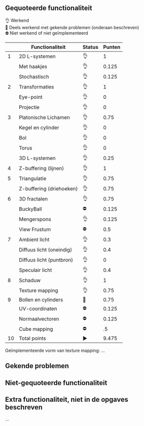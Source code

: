## Gequoteerde functionaliteit

:ok_hand: Werkend  
:construction_worker: Deels werkend met gekende problemen (onderaan beschreven)  
:no_entry: Niet werkend of niet geïmplementeerd  


|   | Functionaliteit       | Status | Punten   |
|---|---------------------------|---|-----------|
| 1 | 2D L-systemen             | :ok_hand: | 1 |
|   | Met haakjes               | :ok_hand: | 0.125 |
|   | Stochastisch              | :ok_hand: | 0.125 |
| 2 | Transformaties            | :ok_hand: | 1 |
|   | Eye-point                 | :ok_hand: | 0 |
|   | Projectie                 | :ok_hand: | 0 |
| 3 | Platonische Lichamen      | :ok_hand: | 0.75 |
|   | Kegel en cylinder         | :ok_hand: | 0 |
|   | Bol                       | :ok_hand: | 0 |
|   | Torus                     | :ok_hand: | 0 |
|   | 3D L-systemen             | :ok_hand: | 0.25 |
| 4 | Z-buffering (lijnen)      | :ok_hand: | 1 |
| 5 | Triangulatie              | :ok_hand: | 0.75 |
|   | Z-buffering (driehoeken)  | :ok_hand: | 0.75 |
| 6 | 3D fractalen              | :ok_hand: | 0.75 |
|   | BuckyBall                 | :no_entry: | 0.125 |
|   | Mengerspons               | :ok_hand: | 0.125 |
|   | View Frustum              | :no_entry: | 0.5 |
| 7 | Ambient licht             | :ok_hand: | 0.3 |
|   | Diffuus licht (oneindig)  | :ok_hand: | 0.4 |
|   | Diffuus licht (puntbron)  | :ok_hand: | 0 |
|   | Speculair licht           | :ok_hand: | 0.4 |
| 8 | Schaduw                   | :ok_hand: | 1 |
|   | Texture mapping           | :ok_hand: | 0.75 |
| 9 | Bollen en cylinders       | :construction_worker: | 0.75 |
|   | UV-coordinaten            | :no_entry: | 0.125 |
|   | Normaalvectoren           | :no_entry: | 0.125 |
|   | Cube mapping              | :no_entry: | .5 |
| 10| Total points              | :arrow_forward: | 9.475 |

Geïmplementeerde vorm van texture mapping: ...

## Gekende problemen 

## Niet-gequoteerde functionaliteit
## Extra functionaliteit, niet in de opgaves beschreven
...

